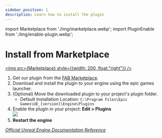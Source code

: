 ```yaml
---
sidebar_position: 1
description: Learn how to install the plugin
---
```


import Marketplace from './img/marketplace.webp';
import PluginEnable from './img/enable-plugin.webp';

# Install from Marketplace

<a href="https://fab.com/s/cd4ac83117ca"><img src={Marketplace} style={{width: 200, float:"right"}} /></a>

1. Get our plugin from the [FAB Marketplace](https://fab.com/s/cd4ac83117ca).
2. Download and install the plugin to your engine using the epic games launcher.
3. (Optional) Move the downloaded plugin to your project's plugin folder.
    - Default Installation Location: ``C:\Program Files\Epic Games\UE_[version]\Engine\Plugins``
4. Enable the plugin in your project: **Edit > Plugins** <br/><img src={PluginEnable} />
5. **Restart the engine**

[_Official Unreal Engine Documentation Reference_](https://dev.epicgames.com/documentation/en-us/unreal-engine/working-with-plugins-in-unreal-engine)
